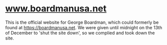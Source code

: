 # www.boardmanusa.net
This is the official website for George Boardman, which could formerly be found at https://boardmanusa.net. We were given until midnight on the 13th of December to 'shut the site down', so we complied and took down the site.
